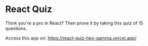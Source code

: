 # React Quiz

Think you're a pro in React? Then prove it by taking this quiz of 15 questions.

Access this app on: https://react-quiz-two-gamma.vercel.app/
